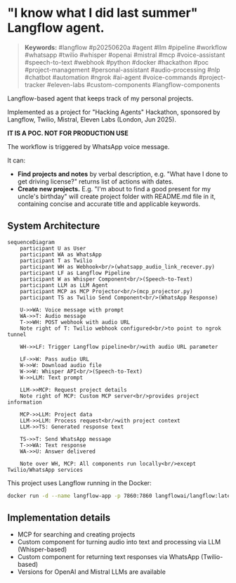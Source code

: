 # "I know what I did last summer" Langflow agent.

> **Keywords:** #langflow #p20250620a #agent #llm #pipeline #workflow #whatsapp #twilio #whisper #openai #mistral #mcp #voice-assistant #speech-to-text #webhook #python #docker #hackathon #poc #project-management #personal-assistant #audio-processing #nlp #chatbot #automation #ngrok #ai-agent #voice-commands #project-tracker #eleven-labs #custom-components #langflow-components

Langflow-based agent that keeps track of my personal projects.

Implemented as a project for "Hacking Agents" Hackathon, sponsored by Langflow, Twilio, Mistral, Eleven Labs (London, Jun 2025).

**IT IS A POC. NOT FOR PRODUCTION USE**

The workflow is triggered by WhatsApp voice message.

It can:

- **Find projects and notes** by verbal description, e.g. "What have I done to get driving license?" returns list of actions with dates.
- **Create new projects.** E.g. "I'm about to find a good present for my uncle's birthday" will create project folder with README.md file in it, containing concise and accurate title and applicable keywords.

## System Architecture

```mermaid
sequenceDiagram
    participant U as User
    participant WA as WhatsApp
    participant T as Twilio
    participant WH as Webhook<br/>(whatsapp_audio_link_recever.py)
    participant LF as Langflow Pipeline
    participant W as Whisper Component<br/>(Speech-to-Text)
    participant LLM as LLM Agent
    participant MCP as MCP Projector<br/>(mcp_projector.py)
    participant TS as Twilio Send Component<br/>(WhatsApp Response)

    U->>WA: Voice message with prompt
    WA->>T: Audio message
    T->>WH: POST webhook with audio URL
    Note right of T: Twilio webhook configured<br/>to point to ngrok tunnel

    WH->>LF: Trigger Langflow pipeline<br/>with audio URL parameter

    LF->>W: Pass audio URL
    W->>W: Download audio file
    W->>W: Whisper API<br/>(Speech-to-Text)
    W->>LLM: Text prompt

    LLM->>MCP: Request project details
    Note right of MCP: Custom MCP server<br/>provides project information

    MCP->>LLM: Project data
    LLM->>LLM: Process request<br/>with project context
    LLM->>TS: Generated response text

    TS->>T: Send WhatsApp message
    T->>WA: Text response
    WA->>U: Answer delivered

    Note over WH, MCP: All components run locally<br/>except Twilio/WhatsApp services
```

This project uses Langflow running in the Docker:

```bash
docker run -d --name langflow-app -p 7860:7860 langflowai/langflow:latest
```

## Implementation details

- MCP for searching and creating projects
- Custom component for turning audio into text and processing via LLM (Whisper-based)
- Custom component for returning text responses via WhatsApp (Twilio-based)
- Versions for OpenAI and Mistral LLMs are available